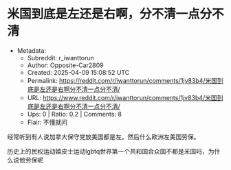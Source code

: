 # 米国到底是左还是右啊，分不清一点分不清

- Metadata:
  - Subreddit: r_iwanttorun
  - Author: Opposite-Car2809
  - Created: 2025-04-09 15:08:52 UTC
  - Permalink: https://reddit.com/r/iwanttorun/comments/1jv83b4/米国到底是左还是右啊分不清一点分不清/
  - URL: https://www.reddit.com/r/iwanttorun/comments/1jv83b4/米国到底是左还是右啊分不清一点分不清/
  - Ups: 0 | Ratio: 0.2 | Comments: 8
  - Flair: 不懂就问


经常听到有人说加拿大保守党放美国都是左。然后什么欧洲左美国劳保。

历史上的民权运动嬉皮士运动lgbtq世界第一个共和国合众国不都是米国吗，为什么说他劳保呢

